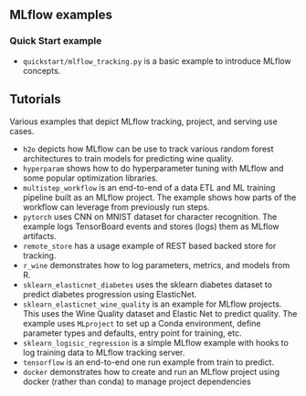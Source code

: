 ## MLflow examples

### Quick Start example
* `quickstart/mlflow_tracking.py` is a basic example to introduce MLflow concepts.

## Tutorials
Various examples that depict MLflow tracking, project, and serving use cases.

* `h2o` depicts how MLflow can be use to track various random forest architectures to train models 
for predicting wine quality.
* `hyperparam`  shows how to do hyperparameter tuning with MLflow and some popular optimization libraries.
* `multistep_workflow` is an end-to-end of a data ETL and ML training pipeline built as an MLflow 
project. The example shows how parts of the workflow can leverage from previously run steps.
* `pytorch` uses CNN on MNIST dataset for character recognition. The example logs TensorBoard events
and stores (logs) them as MLflow artifacts.
* `remote_store` has a usage example of REST based backed store for tracking.
* `r_wine` demonstrates how to log parameters, metrics, and models from R.
* `sklearn_elasticnet_diabetes` uses the sklearn diabetes dataset to predict diabetes progression
   using ElasticNet.
* `sklearn_elasticnet_wine_quality` is an example for MLflow projects. This uses the Wine
   Quality dataset and Elastic Net to predict quality. The example uses `MLproject` to set up a 
   Conda environment, define parameter types and defaults, entry point for training, etc.
* `sklearn_logisic_regression` is a simple MLflow example with hooks to log training data to MLflow
tracking server.
* `tensorflow` is an end-to-end one run example from train to predict.
* `docker` demonstrates how to create and run an MLflow project using docker (rather than conda)
  to manage project dependencies